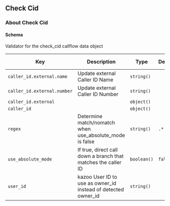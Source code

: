 ## Check Cid

### About Check Cid

#### Schema

Validator for the check_cid callflow data object



Key | Description | Type | Default | Required | Support Level
--- | ----------- | ---- | ------- | -------- | -------------
`caller_id.external.name` | Update external Caller ID Name | `string()` |   | `false` |  
`caller_id.external.number` | Update external Caller ID Number | `string()` |   | `false` |  
`caller_id.external` |   | `object()` |   | `false` |  
`caller_id` |   | `object()` |   | `false` |  
`regex` | Determine match/nomatch when use_absolute_mode is false | `string()` | `.*` | `false` |  
`use_absolute_mode` | If true, direct call down a branch that matches the caller ID | `boolean()` | `false` | `false` |  
`user_id` | kazoo User ID to use as owner_id instead of detected owner_id | `string()` |   | `false` |  



